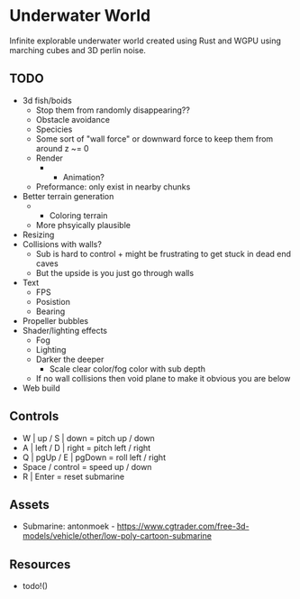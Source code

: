 # Underwater World

Infinite explorable underwater world created using Rust and WGPU using marching cubes and 3D perlin noise.

## TODO

- 3d fish/boids
    - Stop them from randomly disappearing??
    - Obstacle avoidance
    - Specicies
    - Some sort of "wall force" or downward force to keep them from around z ~= 0
    - Render
        - + Animation?
    - Preformance: only exist in nearby chunks
- Better terrain generation
    - + Coloring terrain
    - More phsyically plausible
- Resizing
- Collisions with walls?
    - Sub is hard to control + might be frustrating to get stuck in dead end caves
    - But the upside is you just go through walls
- Text
    - FPS
    - Posistion
    - Bearing
- Propeller bubbles
- Shader/lighting effects
    - Fog
    - Lighting
    - Darker the deeper
        - Scale clear color/fog color with sub depth
    - If no wall collisions then void plane to make it obvious you are below
 - Web build

## Controls

- W | up / S | down = pitch up / down
- A | left / D | right = pitch left / right
- Q | pgUp / E | pgDown = roll left / right
- Space / control = speed up / down
- R | Enter = reset submarine

## Assets

- Submarine: antonmoek - https://www.cgtrader.com/free-3d-models/vehicle/other/low-poly-cartoon-submarine

## Resources

- todo!()
